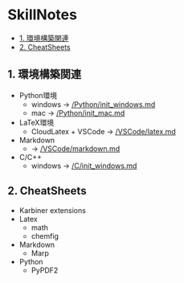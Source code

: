 # SkillNotes
- [1. 環境構築関連](#1-環境構築関連)
- [2. CheatSheets](#2-cheatsheets)

## 1. 環境構築関連
- Python環境
  - windows -> [/Python/init_windows.md](/Python/init_windows.md)
  - mac -> [/Python/init_mac.md](/Python/init_mac.md)
- LaTeX環境
  - CloudLatex + VSCode -> [/VSCode/latex.md](/VSCode/latex.md)
- Markdown
  - -> [/VSCode/markdown.md](/VSCode/markdown.md)
- C/C++
  - windows -> [/C/init_windows.md](/C/init_windows.md)

## 2. CheatSheets
- Karbiner extensions
- Latex
  - math
  - chemfig
- Markdown
  - Marp
- Python
  - PyPDF2